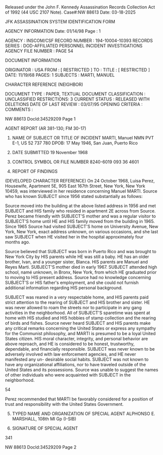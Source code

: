 Released under the John F. Kennedy
Assassination Records Collection Act of
1992 (44 USC 2107 Note). Case#:NW
88613 Date: 03-18-2025

JFK ASSASSINATION SYSTEM
IDENTIFICATION FORM

AGENCY INFORMATION
Date: 01/14/98
Page : 1

AGENCY : INSCOM/CSF
RECORD NUMBER : 194-10004-10393
RECORDS SERIES : DOD-AFFILIATED PERSONNEL INCIDENT INVESTIGATIONS
AGENCY FILE NUMBER : PAGE 54

DOCUMENT INFORMATION

ORIGINATOR : USA
FROM : [ RESTRICTED ]
TO :
TITLE : [ RESTRICTED ]
DATE: 11/19/68
PAGES: 1
SUBJECTS : MARTI, MANUEL

CHARACTER REFERENCE (NEIGHBOR)

DOCUMENT TYPE : PAPER, TEXTUAL DOCUMENT
CLASSIFICATION : UNCLASSIFIED
RESTRICTIONS: 3
CURRENT STATUS : RELEASED WITH DELETIONS
DATE OF LAST REVIEW : 03/07/95
OPENING CRITERIA :
COMMENTS :

NW 88613 Docld:34529209 Page 1

AGENT REPORT
(AR 381-130; FM 30-17)

1. NAME OF SUBJECT OR TITLE OF INCIDENT
MARTI, Manuel NMN
PVT E-1, US 52 737 780
DPOB: 17 May 1946, San Juan, Puerto Rico

2. DATE SUBMITTED
19 November 1968

3. CONTROL SYMBOL OR FILE NUMBER
8240-6019
093 36 4601

4. REPORT OF FINDINGS

(DEVELOPED CHARACTER REFERENCE) On 24 October 1968, Luisa Perez,
Housewife, Apartment 5E, 905 East 167th Street, New York, New York 10459,
was interviewed in her residence concerning Manuel MARTI. Source who has
known SUBJECT since 1956 stated substantially as follows:

Source moved into the building at the above listed address in
1956 and met SUBJECT and HIS family who resided in apartment 2E across from
Source. Perez became friendly with SUBJECT'S mother and was a regular
visitor to SUBJECT'S home until HE and HIS family moved from the building
in 1965. Since 1965 Source had visited SUBJECT'S home on University Avenue,
New York, New York, exact address unknown, on various occasions, and she
last saw SUBJECT when HE visited her in the hospital approximately four
months ago.

Source believed that SUBJECT was born in Puerto Rico and was
brought to New York City by HIS parents while HE was still a baby. HE
has an older brother, Ivan, and a younger sister, Blanca. HIS parents are
Manuel and Reyes Marti. SUBJECT'S mother died in early 1967. SUBJECT
attended high school, namé unknown, in Bronx, New York, from which HE
graduated prior to moving to HIS present address. Source had no knowledge
concerning SUBJECT'S or HIS father's employment, and she could not furnish
additional information regarding HIS personal background.

SUBJECT was reared in a very respectable home, and HIS parents
paid strict attention to the rearing of SUBJECT and HIS brother and sister.
HE was never allowed to roam the streets nor to participate in any gang
activities in the neighborhood. All of SUBJECT'S sparetime was spent at
home with HIS studied and HIS hobbies of stamp collection and the rearing
of birds and fishes. Source never heard SUBJECT and HIS parents make any
critical remarks concerning the United States or express any sympathy for
the Communist philosophy, and MARTI is presumed to be a loyal United States
citizen. HIS moral character, integrity, and personal behavior are above
reproach, and HE is considered to be honest, trustworthy, dependable,
and financially responsible. SUBJECT was never known to be adversely
involved with law enforcement agencies, and HE never manifested any un-
desirable social habits. SUBJECT was not known to have any organizational
affiliations, nor to have traveled outside of the United States and its
possessions. Source was unable to suggest the names of other individuals
who were acquainted with SUBJECT in the neighborhood.

54

Perez recommended that MARTI be favorably considered for a
position of trust and responsibility with the United States Government.

5. TYPED NAME AND ORGANIZATION OF SPECIAL AGENT
ALPHONSO E. MARSHALL, 108th MI Gp (I-SIB)

6. SIGNATURE OF SPECIAL AGENT

341

NW 88613 Docld:34529209 Page 2
